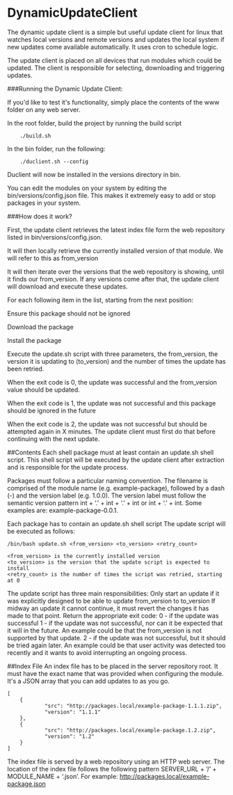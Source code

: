 DynamicUpdateClient
===================

The dynamic update client is a simple but useful update client for linux that watches local versions and remote versions and updates the local system if new updates come available automatically. It uses cron to schedule logic.

The update client is placed on all devices that run modules which could be updated. The client is responsible for selecting, downloading and triggering updates.

###Running the Dynamic Update Client:

If you'd like to test it's functionality, simply place the contents of the www folder on any web server.

In the root folder, build the project by running the build script

```
    ./build.sh
```

In the bin folder, run the following:
```
    ./duclient.sh --config
```

Duclient will now be installed in the versions directory in bin.
 
You can edit the modules on your system by editing the bin/versions/config.json file. This makes it extremely easy to add or stop packages in your system.

###How does it work?

First, the update client retrieves the latest index file form the web repository listed in bin/versions/config.json. 

It will then locally retrieve the currently installed version of that module. We will refer to this as from_version

It will then iterate over the versions that the web repository is showing, until it finds our from_version. If any versions come after that, the update client will download and execute these updates.

For each following item in the list, starting from the next position:

Ensure this package should not be ignored

Download the package

Install the package

Execute the update.sh script with three parameters, the from_version, the version it is updating to (to_version) and the number of times the update has been retried.

When the exit code is 0, the update was successful and the from_version  value should be updated.

When the exit code is 1, the update was not successful and this package should be ignored in the future

When the exit code is 2, the update was not successful but should be attempted again in X minutes. The update client must first do that before continuing with the next update.



##Contents
Each shell package must at least contain an update.sh shell script. This shell script will be executed by the update client after extraction and is responsible for the update process.

Packages must follow a particular naming convention. The filename is comprised of the module name (e.g. example-package), followed by a dash (-) and the version label (e.g. 1.0.0). The version label must follow the semantic version pattern int + ‘.’ + int + ‘.’ + int or int + ‘.’ + int. Some examples are: example-package-0.0.1. 

Each package has to contain an update.sh shell script
The update script will be executed as follows:

```
/bin/bash update.sh <from_version> <to_version> <retry_count>

<from_version> is the currently installed version
<to_version> is the version that the update script is expected to install
<retry_count> is the number of times the script was retried, starting at 0
```

The update script has three main responsibilities:
Only start an update if it was explicitly designed to be able to update from_version to to_version
If midway an update it cannot continue, it must revert the changes it has made to that point.
Return the appropriate exit code:
0 - if the update was successful
1 - if the update was not successful, nor can it be expected that it will in the future. An example could be that the from_version is not supported by that update.
2 - if the update was not successful, but it should be tried again later. An example could be that user activity was detected too recently and it wants to avoid interrupting an ongoing process.



##Index File
An index file has to be placed in the server repository root. It must have the exact name that was provided when configuring the module. It's a JSON array that you can add updates to as you go.

```
[
    {
            "src": "http://packages.local/example-package-1.1.1.zip",
            "version": "1.1.1"
    },
  	{
            "src": "http://packages.local/example-package.1.2.zip",
            "version": "1.2"
    }
]
```
The index file is served by a web repository using an HTTP web server. The location of the index file follows the following pattern SERVER_URL + ‘/’ + MODULE_NAME + ‘.json’. For example: http://packages.local/example-package.json
